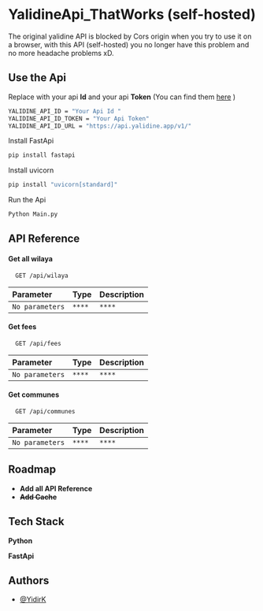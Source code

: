 
# YalidineApi_ThatWorks (self-hosted)

The original yalidine API is blocked by Cors origin when you try to use it on a browser, with this API (self-hosted) you no longer have this problem and no more headache problems xD. 



## Use the Api 
Replace with your api **Id** and your api **Token** (You can find them [here](https://yalidine.app/app/dev/index.php) )

```bash
YALIDINE_API_ID = "Your Api Id "
YALIDINE_API_ID_TOKEN = "Your Api Token"
YALIDINE_API_ID_URL = "https://api.yalidine.app/v1/"

```

Install FastApi

```bash
pip install fastapi
```

Install uvicorn

```bash
pip install "uvicorn[standard]"
```


Run the Api

```bash
Python Main.py
```
    
## API Reference

#### Get all wilaya

```http
  GET /api/wilaya
```

| Parameter | Type     | Description                |
| :-------- | :------- | :------------------------- |
| `No parameters` | `****`| `****` |

#### Get fees

```http
  GET /api/fees
```

| Parameter | Type     | Description                       |
| :-------- | :------- | :-------------------------------- |
| `No parameters`      | `****` | `****` |

#### Get communes

```http
  GET /api/communes
```

| Parameter | Type     | Description                       |
| :-------- | :------- | :-------------------------------- |
| `No parameters`      | `****` | `****` |




## Roadmap

- **Add all API Reference**
-  **~~Add Cach~~e** 



## Tech Stack

**Python** 


**FastApi** 


## Authors

- [@YidirK](https://github.com/YidirK)




